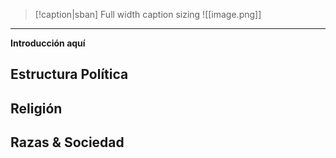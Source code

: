 
> [!caption|sban] Full width caption sizing
> ![[image.png]]

---


**Introducción aquí**

## Estructura Política

## Religión

## Razas & Sociedad
  

